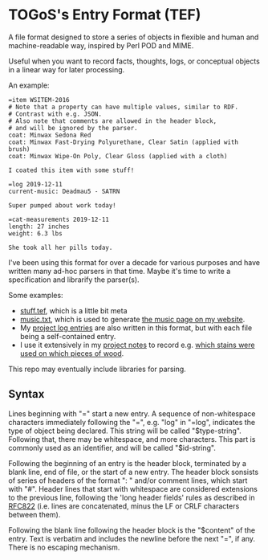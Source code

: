 # TOGoS's Entry Format (TEF)

A file format designed to store a series of objects in flexible and human and machine-readable way,
inspired by Perl POD and MIME.

Useful when you want to record facts, thoughts, logs, or conceptual objects
in a linear way for later processing.

An example:

```
=item WSITEM-2016
# Note that a property can have multiple values, similar to RDF.
# Contrast with e.g. JSON.
# Also note that comments are allowed in the header block,
# and will be ignored by the parser.
coat: Minwax Sedona Red
coat: Minwax Fast-Drying Polyurethane, Clear Satin (applied with brush)
coat: Minwax Wipe-On Poly, Clear Gloss (applied with a cloth)

I coated this item with some stuff!

=log 2019-12-11
current-music: Deadmau5 - SATRN

Super pumped about work today!

=cat-measurements 2019-12-11
length: 27 inches
weight: 6.3 lbs

She took all her pills today.
```

I've been using this format for over a decade for various purposes and have written many
ad-hoc parsers in that time.
Maybe it's time to write a specification and librarify the parser(s).

Some examples:
- [stuff.tef](./stuff.tef), which is a little bit meta
- [music.txt](http://www.nuke24.net/music/music.txt),
  which is used to generate [the music page on my website](http://www.nuke24.net/music/).
- My [project log entries](http://www.nuke24.net/plog/entries/) are also written
  in this format, but with each file being a self-contained entry.
- I use it extensively in my [project notes](https://gitlab.com/TOGoS/ProjectNotes2/)
  to record e.g. [which stains were used on which pieces of wood](https://gitlab.com/TOGoS/ProjectNotes2/blob/master/2018/StainTest/StainedItems.tef).

This repo may eventually include libraries for parsing.


## Syntax

Lines beginning with "=" start a new entry.
A sequence of non-whitespace characters immediately following the "=", e.g. "log" in "=log",
indicates the type of object being declared.
This string will be called "$type-string".
Following that, there may be whitespace, and more characters.
This part is commonly used as an identifier,
and will be called "$id-string".

Following the beginning of an entry is the header block,
terminated by a blank line, end of file, or the start of a new entry.
The header block sonsists of series of headers of
the format "<key>: <value>" and/or comment lines, which start with "#".
Header lines that start with whitespace are considered extensions
to the previous line, following the
'long header fields' rules as described in [RFC822](https://tools.ietf.org/html/rfc822#section-3.1.1)
(i.e. lines are concatenated, minus the LF or CRLF characters between them).

Following the blank line following the header block is the "$content" of the entry.
Text is verbatim and includes the newline before the next "=", if any.
There is no escaping mechanism.
